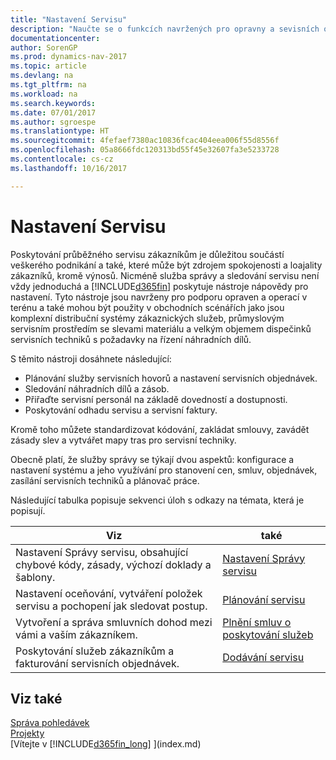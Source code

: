 ```yaml
---
title: "Nastavení Servisu"
description: "Naučte se o funkcích navržených pro opravny a sevisních operací v terénu."
documentationcenter: 
author: SorenGP
ms.prod: dynamics-nav-2017
ms.topic: article
ms.devlang: na
ms.tgt_pltfrm: na
ms.workload: na
ms.search.keywords: 
ms.date: 07/01/2017
ms.author: sgroespe
ms.translationtype: HT
ms.sourcegitcommit: 4fefaef7380ac10836fcac404eea006f55d8556f
ms.openlocfilehash: 05a8666fdc120313bd55f45e32607fa3e5233728
ms.contentlocale: cs-cz
ms.lasthandoff: 10/16/2017

---
```

# <a name="service-management"></a>Nastavení Servisu
Poskytování průběžného servisu zákazníkům je důležitou součástí veškerého podnikání a také, které může být zdrojem spokojenosti a loajality zákazníků, kromě výnosů. Nicméně služba správy a sledování servisu není vždy jednoduchá a [!INCLUDE[d365fin](includes/d365fin_md.md)] poskytuje nástroje nápovědy pro nastavení. Tyto nástroje jsou navrženy pro podporu opraven a operací v terénu a také mohou být použity v obchodních scénářích jako jsou komplexní distribuční systémy zákaznických služeb, průmyslovým servisním prostředím se slevami materiálu a velkým objemem dispečinků servisních techniků s požadavky na řízení náhradních dílů.  

 S těmito nástroji dosáhnete následující:  

* Plánování služby servisních hovorů a nastavení servisních objednávek.  
* Sledování náhradních dílů a zásob.  
* Přiřaďte servisní personál na základě dovedností a dostupnosti.  
* Poskytování odhadu servisu a servisní faktury.  

Kromě toho můžete standardizovat kódování, zakládat smlouvy, zavádět zásady slev a vytvářet mapy tras pro servisní techniky.  

Obecně platí, že služby správy se týkají dvou aspektů: konfigurace a nastavení systému a jeho využívání pro stanovení cen, smluv, objednávek, zasílání servisních techniků a plánovač práce.  

Následující tabulka popisuje sekvenci úloh s odkazy na témata, která je popisují.   

|**Viz**|**také**|  
|------------|-------------|  
|Nastavení Správy servisu, obsahující chybové kódy, zásady, výchozí doklady a šablony.|[Nastavení Správy servisu](service-setup-service.md)|  
|Nastavení oceňování, vytváření  položek servisu a pochopení jak sledovat postup. |[Plánování servisu](service-plan-service.md)|  
|Vytvoření a správa smluvních dohod mezi vámi a vaším zákazníkem.|[Plnění smluv o poskytování služeb](service-fulfill-service-contracts.md)|  
|Poskytování služeb zákazníkům a fakturování servisních objednávek.|[Dodávání servisu](service-deliver-service.md)|  

## <a name="see-also"></a>Viz také  
[Správa pohledávek](receivables-manage-receivables.md)   
[Projekty](projects-how-create-jobs.md)   
[Vítejte v [!INCLUDE[d365fin_long](includes/d365fin_long_md.md)] ](index.md)

